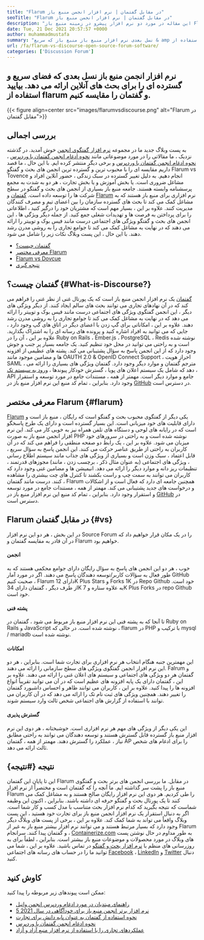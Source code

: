 ```yaml
---
title: "Flarum در مقابل گفتمان | نرم افزار انجمن منبع باز" 
seoTitle: "Flarum در مقابل گفتمان | نرم افزار انجمن منبع باز" 
description: "این مقاله در مورد دو نرم افزار پیشرو در زمینه منبع باز Flarum vs Tokroune است. هر دو نرم افزار خود میزبان هستند و ویژگی های انجمن مدرن را برای بحث و گفتگو ارائه می دهند." 
date: Tue, 21 Dec 2021 20:57:57 +0000
author: muhammadmustafa
summary: "نسل بعدی نرم افزار منبع باز منبع باز که سریع & amp را ارائه می دهد. فضای قابل توسعه برای بحث های آنلاین. بیایید استفاده از flarum و گفتمان را با هم مقایسه کنیم." 
url: /fa/flarum-vs-discourse-open-source-forum-software/
categories: ['Discussion Forum']
---
```


## نرم افزار انجمن منبع باز نسل بعدی که فضای سریع و گسترده ای را برای بحث های آنلاین ارائه می دهد. بیایید استفاده از flarum و گفتمان را مقایسه کنیم.

{{< figure align=center src="images/flarumvsdiscourse.png" alt="Flarum در مقابل گفتمان">}}


## بررسی اجمالی
به پست وبلاگ جدید ما در مجموعه [نرم افزار گفتگوی انجمن][1] خوش آمدید. در گذشته نزدیک ، ما مقالاتی را در مورد موضوعاتی مانند [نحوه ادغام انجمن گفتمان با وردپرس][2] ، [نحوه ادغام انجمن گفتمان با وردپرس][2] و برخی دیگر منتشر کرده ایم. با این حال ، ما قصد داریم مقایسه ای را با محبوب ترین و گسترده ترین انجمن های بحث و گفتگو Flarum vs Tovence انجام دهیم. به دلیل تغییر گسترده در سبک زندگی ، حضور آنلاین افراد و مشاغل ضروری است. یا بخش آموزش و یا بخش تجارت ، هر دو به شدت به مجمع پرسشنامه وابسته هستند.
جامعه منبع باز بسیاری از انجمن های بحث و گفتگو در سطح شرکت ها را توسعه داده است. [گفتمان][3] و [Flarum][4] نرم افزاری برای منبع باز هستند که به مشاغل کمک می کند تا بحث های گسترده سازمان را بین اعضای تیم و مصرف کنندگان مدیریت کنند. علاوه بر این ، بسیار مهم است که مشتریان خود را درگیر کنید ، اطلاعاتی را برای پرداختن به فرصت ها و تهدیدات شغلی جمع کنید. از جمله دیگر ویژگی ها ، این انجمن های بحث و گفتگو ویژگی های اجتماعی درست مانند فیس بوک و توییتر را ارائه می دهند که در نهایت به مشاغل کمک می کند تا جوامع تجاری را به روشی مدرن رشد دهند. با این حال ، این پست وبلاگ نکات زیر را شامل می شود.
  * [گفتمان چیست؟][5]
  * [معرفی مختصر Flarum][6]
  * [Flarum vs Dovcue][7]
  * [نتیجه گیری][8]

## گفتمان چیست؟ {#What-is-Discourse?}

[گفتمان][3] یک نرم افزار انجمن منبع باز است که یک پورتال غنی از نظر غنی را فراهم می کند که در آن نهادهای تجاری می توانند بحث های سالم ایجاد کنند. از دیگر ویژگی های دیگر ، این انجمن گفتگوی ویژگی های اجتماعی درست مانند فیس بوک و توییتر را ارائه می دهد که در نهایت به مشاغل کمک می کند تا جوامع تجاری را به روشی مدرن رشد دهند. علاوه بر این ، امکاناتی برای گپ زدن با اعضای دیگر در اتاق های گپ وجود دارد ، جایی که می توانید به افراد اشاره کنید و پرونده های رسانه ای را به اشتراک بگذارید. علاوه بر این ، آن را در Ruby on Rails ، Ember.js ، PostgreSQL ، Redis نوشته شده است و به راحتی می توانید در محل خود تنظیم کنید.
یک جامعه بسیار پر جنب و جوش وجود دارد که از این انجمن پاسخ به سؤال پشتیبانی می کند. پشته های عظیمی از افزونه ها و مضامین موجود مانند OAUTH 2.0 & OpenID Connect Support ، احراز هویت SAML ، مترجم گفتمان و موارد دیگر وجود دارد. گفتمان ویژگی های بسیاری را ارائه می دهد که شامل یک سیستم اعلان های پویا ، گسترش خودکار پیوندها ، [ورود به سیستم تک][9] ، API جامع و موارد دیگر است. مهمتر از همه ، مستندات جامع در مورد توسعه و استقرار وجود دارد. بنابراین ، تمام کد منبع این نرم افزار منبع باز در [GitHub][10] در دسترس است.

## معرفی مختصر Flarum {#flarum}

[Flarum][4] یکی دیگر از گفتگوی محبوب بحث و گفتگو است که رایگان ، منبع باز است و دارای قابلیت های خود میزبانی است. این بسیار گسترده است و دارای یک طرح پاسخگو است که در رایانه های لوحی و دستگاه های تلفن همراه نیز به خوبی کار می کند. این نرم افزار انجمن منبع باز به صورت PHP نوشته شده است و به راحتی در سرورهای خود میزبان می شود. علاوه بر این ، یک رابط دو صفحه منطقی را فراهم می کند که در آن کاربران به راحتی از طریق عناصر حرکت می کنند.
این انجمن پاسخ به سؤال سریع ، قابل اعتماد ، سبک وزن است و بسیاری از ویژگی های جذاب مانند سیستم اطلاع رسانی ، ویژگی های اجتماعی (به عنوان مثال ذکر ، برچسب زدن ، مانند) مجوزهای قدرتمند ، تنظیمات ریز دانه و موارد دیگر را ارائه می دهد. انیمیشن ها و مضامین غنی وجود دارد که کاربران می توانند به سمت چپ و راست بکشند تا کنترل های چت بیشتری را مشاهده کنند. درست مانند گفتمان ، Flarum همچنین جامعه ای دارد که فعال است و از اشکالات و درخواست های جدید پشتیبانی می کند. مهمتر از همه ، مستندات جامع در مورد توسعه و استقرار وجود دارد. بنابراین ، تمام کد منبع این نرم افزار منبع باز در [GitHub][10] در دسترس است.

## Flarum در مقابل گفتمان {#vs}

در این بخش ، هر دو این نرم افزار Source Forum را در یک مکان قرار خواهیم داد که در آن قادر به مقایسه گفتمان و Flarum خواهیم بود.

#### انجمن
خوب ، هر دو این انجمن های پاسخ به سؤال رایگان دارای جوامع محکمی هستند که به طور فعال به سؤالات کاربر/توسعه دهندگان پاسخ می دهند. اگر در مورد آمار GitHub صحبت کنیم ، Flarum دارای 12K Plus Stars و Forks 1K در Repo Github خود است. از طرف دیگر ، گفتمان دارای 34K به علاوه ستاره و 7K Plus Forks در repo Github خود است.

#### پشته فنی
تا آنجا که به پشته فنی این نرم افزار منبع باز مربوط می شود ، گفتمان در Ruby on Rails و JavaScript نوشته شده است. در حالی که ، flarum در PHP با ترکیب و mysql / mariadb نوشته شده است.

#### **امکانات** 
این مهمترین جنبه هنگام انتخاب هر نرم افزاری برای تجارت شما است. بنابراین ، هر دو این نرم افزار انجمن گفتگوی ویژگی های سطح سازمانی را ارائه می دهند. Falrum و گفتمان هر دو ویژگی های اجتماعی و سیستم های اعلان غنی را ارائه می دهند. علاوه بر این ، گفتمان دارای یک پایه افزونه های عظیم است که در آن می توانید تقریباً انواع افزونه ها را پیدا کنید. علاوه بر این ، کاربران می توانند ظاهر و احساس داشبورد گفتمان را تغییر دهند. همچنین ویژگی های ثبت نام تک را ارائه می دهد که در آن کاربران می توانند با استفاده از گزارش های اجتماعی شخص ثالث وارد سیستم شوند.

#### گسترش پذیری
این یکی دیگر از ویژگی های مهم هر نرم افزاری است. خوشبختانه ، هر دوی این نرم افزار منبع باز گسترده قابل گسترش هستند و توسعه دهندگان می توانند به راحتی مطابق نیاز ، عملکرد را گسترش دهند. مهمتر از همه ، گفتمان AP را برای ادغام های شخص ثالث ارائه می دهد.

## نتیجه {#نتیجه}

این تا پایان این گفتمان Flarum در مقابل. ما بررسی انجمن های برتر بحث و گفتگوی منبع باز را پشت سر گذاشته ایم. ما آنچه را که گفتمان است و مختصراً از نرم افزار Flarum را طی کردیم. هر دوی این نرم افزار رایگان صالح هستند و به مشاغل کمک می کنند تا یک پورتال بحث و گفتگو حرفه ای داشته باشند. بنابراین ، اکنون این وظیفه شماست که نتیجه بگیرید که کدام نرم افزار بحث متناسب با مدل کسب و کار شما است. اگر به دنبال استقرار یک نرم افزار انجمن منبع باز برای تجارت خود هستید ، این پست وبلاگ واقعاً می تواند به شما کمک کند. علاوه بر این ، برخی از پست های وبلاگ دیگر وجود دارد که بسیار مرتبط هستند و می توانند نرم افزار بیشتر منبع باز به غیر از Flarum و گفتمان پیدا کنند.
سرانجام ، [Containerize.com][11] به طور مداوم در حال نوشتن پست های وبلاگ در مورد محصولات و موضوعات منبع باز بیشتر است. بنابراین ، لطفاً برای به روزرسانی های منظم با [][12][نرم افزار بحث و گفتگو][1] در تماس باشید. علاوه بر این ، شما می توانید ما را در حساب های رسانه های اجتماعی [Facebook][13] ، [LinkedIn][14] و [Twitter][15] دنبال کنید.

## کاوش کنید
ممکن است پیوندهای زیر مربوطه را پیدا کنید:
  * [راهنمای مبتدیان در مورد ادغام وردپرس انجمن وانیل][16]
  * [5 نرم افزار برتر انجمن منبع باز برای خودآگاهی در سال 2021][17]
  * [نحوه استفاده از گفتمان به عنوان پایه دانش برای تجارت][18]
  * [نحوه ادغام انجمن گفتمان با وردپرس][2]
  * [عملکردهای تجاری را با استفاده از نرم افزار منبع آزاد و آزاد][19]



[1]: https://products.containerize.com/discussion-forum/
[2]: https://blog.containerize.com/blogging/how-to-integrate-discourse-forum-with-wordpress/
[3]: https://products.containerize.com/discussion-forum/discourse/
[4]: https://products.containerize.com/discussion-forum/flarum/
[5]: #What-is-Discourse?
[6]: #flarum
[7]: #vs
[8]: #Conclusion
[9]: https://products.containerize.com/single-sign-on/
[10]: https://github.com/discourse/discourse
[11]: https://www.containerize.com/
[12]: https://products.containerize.com/video-editing-software
[13]: https://web.facebook.com/containerize
[14]: https://www.linkedin.com/company/containerize/
[15]: https://twitter.com/containerize_co
[16]: https://blog.containerize.com/blogging/how-to-a-install-plugin-in-wordpress-vanilla-forum/
[17]: https://blog.containerize.com/discussion-forum/top-5-free-open-source-discussion-forum-software-in-2021/
[18]: https://blog.containerize.com/discussion-forum/how-to-use-discourse-as-a-knowledge-base/
[19]: https://blog.containerize.com/blogging/automate-business-operations-using-open-source-software/
